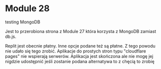 # Module 28
testing MongoDB

Jest to przerobiona strona z Module 27 która korzysta z MongoDB zamiast db.js.

Replit jest obecnie płatny. Inne opcje podane też są płatne. Z tego powodu nie udało się tego zrobić. 
Aplikacje do prostych stron typu "cloudflare pages" nie wspierają serwerów.
Aplikacja jest skończona ale nie mogę jej nigdzie udostępnić jeśli zostanie podana alternatywa to z chęcią to zrobię
